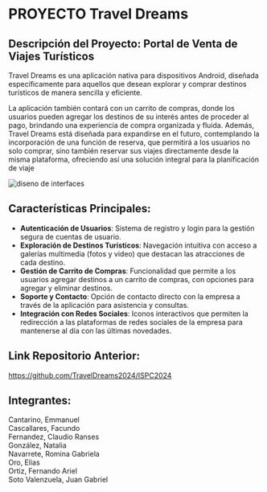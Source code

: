 # PROYECTO Travel Dreams

## Descripción del Proyecto: Portal de Venta de Viajes Turísticos

Travel Dreams es una aplicación nativa para dispositivos Android, diseñada específicamente para aquellos que desean explorar y comprar destinos turísticos de manera sencilla y eficiente. 

La aplicación también contará con un carrito de compras, donde los usuarios pueden agregar los destinos de su interés antes de proceder al pago, brindando una experiencia de compra organizada y fluida. Además, Travel Dreams está diseñada para expandirse en el futuro, contemplando la incorporación de una función de reserva, que permitirá a los usuarios no solo comprar, sino también reservar sus viajes directamente desde la misma plataforma, ofreciendo así una solución integral para la planificación de viaje

![diseno de interfaces](https://github.com/user-attachments/assets/9772f5b2-5111-4ee0-865b-09a8a3435352)

## Características Principales:

* **Autenticación de Usuarios**: Sistema de registro y login para la gestión segura de cuentas de usuario.
* **Exploración de Destinos Turísticos**: Navegación intuitiva con acceso a galerías multimedia (fotos y video) que destacan las atracciones de cada destino.
* **Gestión de Carrito de Compras**: Funcionalidad que permite a los usuarios agregar destinos a un carrito de compras, con opciones para agregar y eliminar destinos.
* **Soporte y Contacto**: Opción de contacto directo con la empresa a través de la aplicación para asistencia y consultas.
* **Integración con Redes Sociales**: Iconos interactivos que permiten la redirección a las plataformas de redes sociales de la empresa para mantenerse al día con las últimas novedades.

## Link Repositorio Anterior:
https://github.com/TravelDreams2024/ISPC2024

## Integrantes:

Cantarino, Emmanuel  
Cascallares, Facundo  
Fernandez, Claudio Ranses  
González, Natalia  
Navarrete, Romina Gabriela  
Oro, Elias  
Ortiz, Fernando Ariel   
Soto Valenzuela, Juan Gabriel  
